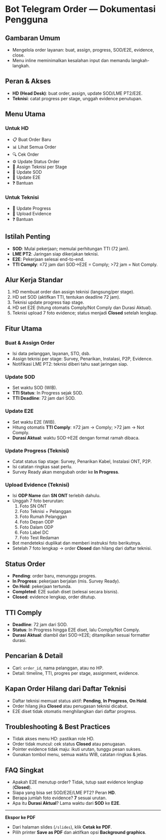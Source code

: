 # Bot Telegram Order — Dokumentasi Pengguna

## Gambaran Umum
- Mengelola order layanan: buat, assign, progress, SOD/E2E, evidence, close.
- Menu inline meminimalkan kesalahan input dan memandu langkah-langkah.

## Peran & Akses
- **HD (Head Desk)**: buat order, assign, update SOD/LME PT2/E2E.
- **Teknisi**: catat progress per stage, unggah evidence penutupan.

## Menu Utama
### Untuk HD
- 📋 Buat Order Baru
- 📊 Lihat Semua Order
- 🔍 Cek Order
- ⚙️ Update Status Order
- 👥 Assign Teknisi per Stage
- 🚀 Update SOD
- 🎯 Update E2E
- ❓ Bantuan

### Untuk Teknisi
- 📝 Update Progress
- 📸 Upload Evidence
- ❓ Bantuan

## Istilah Penting
- **SOD**: Mulai pekerjaan; memulai perhitungan TTI (72 jam).
- **LME PT2**: Jaringan siap dikerjakan teknisi.
- **E2E**: Pekerjaan selesai end-to-end.
- **TTI Comply**: ≤72 jam dari SOD→E2E = Comply; >72 jam = Not Comply.

## Alur Kerja Standar
1. HD membuat order dan assign teknisi (langsung/per stage).
2. HD set SOD (aktifkan TTI, tentukan deadline 72 jam).
3. Teknisi update progress tiap stage.
4. HD set E2E (hitung otomatis Comply/Not Comply dan Durasi Aktual).
5. Teknisi upload 7 foto evidence; status menjadi **Closed** setelah lengkap.

## Fitur Utama
### Buat & Assign Order
- Isi data pelanggan, layanan, STO, dsb.
- Assign teknisi per stage: Survey, Penarikan, Instalasi, P2P, Evidence.
- Notifikasi LME PT2: teknisi diberi tahu saat jaringan siap.

### Update SOD
- Set waktu SOD (WIB).
- **TTI Status**: In Progress sejak SOD.
- **TTI Deadline**: 72 jam dari SOD.

### Update E2E
- Set waktu E2E (WIB).
- Hitung otomatis **TTI Comply**: ≤72 jam → Comply; >72 jam → Not Comply.
- **Durasi Aktual**: waktu SOD→E2E dengan format ramah dibaca.

### Update Progress (Teknisi)
- Catat status tiap stage: Survey, Penarikan Kabel, Instalasi ONT, P2P.
- Isi catatan ringkas saat perlu.
- Survey Ready akan mengubah order ke **In Progress**.

### Upload Evidence (Teknisi)
- Isi **ODP Name** dan **SN ONT** terlebih dahulu.
- Unggah 7 foto berurutan:
  1. Foto SN ONT
  2. Foto Teknisi + Pelanggan
  3. Foto Rumah Pelanggan
  4. Foto Depan ODP
  5. Foto Dalam ODP
  6. Foto Label DC
  7. Foto Test Redaman
- Bot mendeteksi duplikat dan memberi instruksi foto berikutnya.
- Setelah 7 foto lengkap → order **Closed** dan hilang dari daftar teknisi.

## Status Order
- **Pending**: order baru, menunggu progres.
- **In Progress**: pekerjaan berjalan (mis. Survey Ready).
- **On Hold**: pekerjaan tertunda.
- **Completed**: E2E sudah diset (selesai secara bisnis).
- **Closed**: evidence lengkap, order ditutup.

## TTI Comply
- **Deadline**: 72 jam dari SOD.
- **Status**: In Progress hingga E2E diset, lalu Comply/Not Comply.
- **Durasi Aktual**: diambil dari SOD→E2E; ditampilkan sesuai formatter durasi.

## Pencarian & Detail
- Cari: `order_id`, nama pelanggan, atau no HP.
- Detail: timeline, TTI, progres per stage, assignment, evidence.

## Kapan Order Hilang dari Daftar Teknisi
- Daftar teknisi memuat status aktif: **Pending**, **In Progress**, **On Hold**.
- Order hilang jika **Closed** atau penugasan teknisi dicabut.
- E2E diset tidak otomatis menghilangkan dari daftar progress.

## Troubleshooting & Best Practices
- Tidak akses menu HD: pastikan role HD.
- Order tidak muncul: cek status **Closed** atau penugasan.
- Pointer evidence tidak maju: ikuti urutan, tunggu pesan sukses.
- Gunakan tombol menu, semua waktu WIB, catatan ringkas & jelas.

## FAQ Singkat
- Apakah E2E menutup order? Tidak, tutup saat evidence lengkap (**Closed**).
- Siapa yang bisa set SOD/E2E/LME PT2? Peran **HD**.
- Berapa jumlah foto evidence? **7** sesuai urutan.
- Apa itu **Durasi Aktual**? Lama waktu dari **SOD** ke **E2E**.

---
**Ekspor ke PDF**
- Dari halaman slides (`/slides`), klik **Cetak ke PDF**.
- Pilih printer **Save as PDF** dan aktifkan opsi **Background graphics**.
